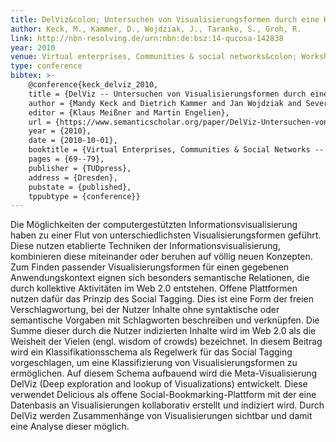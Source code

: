 ```yaml
---
title: DelViz&colon; Untersuchen von Visualisierungsformen durch eine Klassifizierung beruhend auf Social Tagging
author: Keck, M., Kammer, D., Wojdziak, J., Taranko, S., Groh, R. 
link: http://nbn-resolving.de/urn:nbn:de:bsz:14-qucosa-142838
year: 2010
venue: Virtual enterprises, Communities & social networks&colon; Workshop GeneMe ’10 Gemeinschaften in neuen Medien
type: conference
bibtex: >-
    @conference{keck_delviz_2010,
    title = {DelViz -- Untersuchen von Visualisierungsformen durch eine Klassifizierung beruhend auf Social Tagging},
    author = {Mandy Keck and Dietrich Kammer and Jan Wojdziak and Severin Taranko and Rainer Groh},
    editor = {Klaus Meißner and Martin Engelien},
    url = {https://www.semanticscholar.org/paper/DelViz-Untersuchen-von-Visualisierungsformen-durch-Keck-Kammer/ca33f3661d9e67a920ed41fb520d93f20eb9f920},
    year = {2010},
    date = {2010-10-01},
    booktitle = {Virtual Enterprises, Communities & Social Networks -- Workshop GeNeMe '10 Gemeinschaften in Neuen Medien},
    pages = {69--79},
    publisher = {TUDpress},
    address = {Dresden},
    pubstate = {published},
    tppubtype = {conference}}
---
```

Die Möglichkeiten der computergestützten Informationsvisualisierung haben zu einer Flut von unterschiedlichsten Visualisierungsformen geführt. Diese nutzen etablierte Techniken der Informationsvisualisierung, kombinieren diese miteinander oder beruhen auf völlig neuen Konzepten.
Zum Finden passender Visualisierungsformen für einen gegebenen Anwendungskontext eignen sich besonders semantische Relationen, die durch kollektive Aktivitäten im Web 2.0 entstehen. Offene Plattformen nutzen dafür das Prinzip des Social Tagging. Dies ist eine Form der freien Verschlagwortung, bei der Nutzer Inhalte ohne syntaktische oder semantische Vorgaben mit Schlagworten beschreiben und verknüpfen. Die Summe dieser durch die Nutzer indizierten Inhalte wird im Web 2.0 als die Weisheit der Vielen (engl. wisdom of crowds) bezeichnet.
In diesem Beitrag wird ein Klassifikationsschema als Regelwerk für das Social Tagging vorgeschlagen, um eine Klassifizierung von Visualisierungsformen zu ermöglichen. Auf diesem Schema aufbauend wird die Meta-Visualisierung DelViz (Deep exploration and lookup of Visualizations) entwickelt. Diese verwendet Delicious als offene Social-Bookmarking-Plattform mit der eine Datenbasis an Visualisierungen kollaborativ erstellt und indiziert wird. Durch DelViz werden Zusammenhänge von Visualisierungen sichtbar und damit eine Analyse dieser möglich.